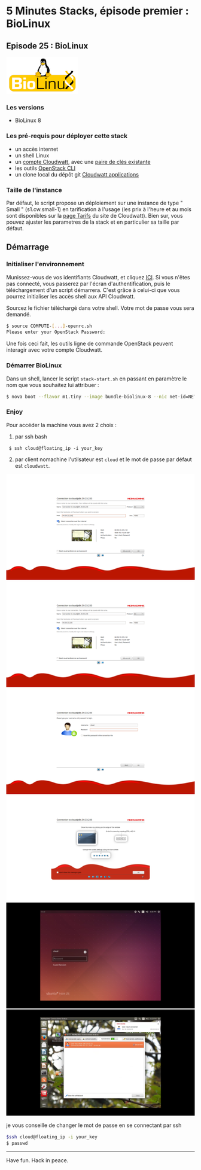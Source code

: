 # 5 Minutes Stacks, épisode premier : BioLinux #

## Episode 25 : BioLinux

![logo](images/Biolinux.png)



### Les versions

* BioLinux 8


### Les pré-requis pour déployer cette stack

* un accès internet
* un shell Linux
* un [compte Cloudwatt](https://www.cloudwatt.com/cockpit/#/create-contact), avec une [paire de clés existante](https://console.cloudwatt.com/project/access_and_security/?tab=access_security_tabs__keypairs_tab)
* les outils [OpenStack CLI](http://docs.openstack.org/cli-reference/content/install_clients.html)
* un clone local du dépôt git [Cloudwatt applications](https://github.com/cloudwatt/applications)

### Taille de l'instance

Par défaut, le script propose un déploiement sur une instance de type " Small " (s1.cw.small-1) en tarification à l'usage (les prix à l'heure et au mois sont disponibles sur la [page Tarifs](https://www.cloudwatt.com/fr/produits/tarifs.html) du site de Cloudwatt). Bien sur, vous pouvez ajuster les parametres de la stack et en particulier sa taille par défaut.


## Démarrage

### Initialiser l'environnement

Munissez-vous de vos identifiants Cloudwatt, et cliquez [ICI](https://console.cloudwatt.com/project/access_and_security/api_access/openrc/). Si vous n'êtes pas connecté, vous passerez par l'écran d'authentification, puis le téléchargement d'un script démarrera. C'est grâce à celui-ci que vous pourrez initialiser les accès shell aux API Cloudwatt.

Sourcez le fichier téléchargé dans votre shell. Votre mot de passe vous sera demandé.

~~~ bash
$ source COMPUTE-[...]-openrc.sh
Please enter your OpenStack Password:

~~~

Une fois ceci fait, les outils ligne de commande OpenStack peuvent interagir avec votre compte Cloudwatt.


### Démarrer BioLinux

Dans un shell, lancer le script `stack-start.sh` en passant en paramètre le nom que vous souhaitez lui attribuer :

~~~bash
$ nova boot --flavor m1.tiny --image bundle-biolinux-8 --nic net-id=NET_ID --security-group your_sec_groupe --key-name your_key your_instance
~~~


### Enjoy

Pour accéder la machine vous avez 2 choix :

1) par ssh
bash
~~~
 $ ssh cloud@floating_ip -i your_key
~~~

2) par client nomachine
l'utilsateur est `cloud` et le mot de passe par défaut est `cloudwatt`.

![img1](images/1.png)
![img2](images/2.png)
![img3](images/3.png)
![img4](images/4.png)
![img5](images/5.png)
![img6](images/6.png)


je vous conseille de changer le mot de passe en se connectant par ssh


~~~bash
$ssh cloud@floating_ip -i your_key
$ passwd
~~~



-----
Have fun. Hack in peace.
